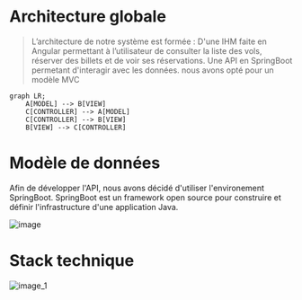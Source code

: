 # Architecture globale
>L’architecture de notre système est formée :
>D'une IHM faite en Angular permettant à l’utilisateur de consulter la liste des vols, réserver des billets et de voir ses réservations. 
>Une API en SpringBoot permetant d'interagir avec les données.
>nous avons opté pour un modèle MVC 

```mermaid
graph LR;
    A[MODEL] --> B[VIEW]
    C[CONTROLLER] --> A[MODEL]
    C[CONTROLLER] --> B[VIEW]
    B[VIEW] --> C[CONTROLLER]    
```

# Modèle de données

Afin de développer l'API, nous avons décidé d'utiliser l'environement SpringBoot. 
SpringBoot est un framework open source pour construire et définir l'infrastructure d'une application Java.



![image](../../../image.png)



# Stack technique

![image_1](../../../image_1.png)
